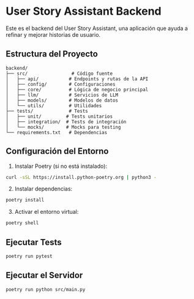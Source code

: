 # User Story Assistant Backend

Este es el backend del User Story Assistant, una aplicación que ayuda a refinar y mejorar historias de usuario.

## Estructura del Proyecto

```
backend/
├── src/                # Código fuente
│   ├── api/           # Endpoints y rutas de la API
│   ├── config/        # Configuraciones
│   ├── core/          # Lógica de negocio principal
│   ├── llm/           # Servicios de LLM
│   ├── models/        # Modelos de datos
│   └── utils/         # Utilidades
├── tests/             # Tests
│   ├── unit/         # Tests unitarios
│   ├── integration/  # Tests de integración
│   └── mocks/        # Mocks para testing
└── requirements.txt   # Dependencias
```

## Configuración del Entorno

1. Instalar Poetry (si no está instalado):
```bash
curl -sSL https://install.python-poetry.org | python3 -
```

2. Instalar dependencias:
```bash
poetry install
```

3. Activar el entorno virtual:
```bash
poetry shell
```

## Ejecutar Tests

```bash
poetry run pytest
```

## Ejecutar el Servidor

```bash
poetry run python src/main.py
